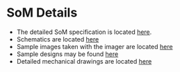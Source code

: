 # SoM Details
- The detailed SoM specification is located [here](./SoM_Specification.md).
- Schematics are located [here](./Schematics)
- Sample images taken with the imager are located [here](./Misc/Images)
- Sample designs may be found [here](./RTL)
- Detailed mechanical drawings are located [here](./Medchanical)
